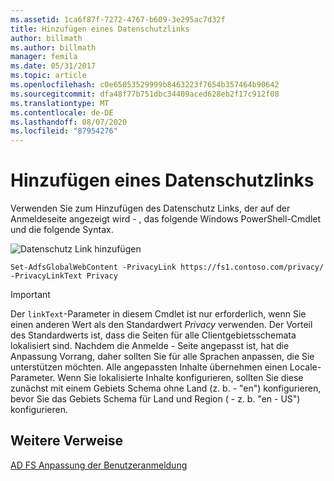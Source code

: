 ```yaml
---
ms.assetid: 1ca6f87f-7272-4767-b609-3e295ac7d32f
title: Hinzufügen eines Datenschutzlinks
author: billmath
ms.author: billmath
manager: femila
ms.date: 05/31/2017
ms.topic: article
ms.openlocfilehash: c0e65053529999b8463223f7654b357464b90642
ms.sourcegitcommit: dfa48f77b751dbc34409aced628eb2f17c912f08
ms.translationtype: MT
ms.contentlocale: de-DE
ms.lasthandoff: 08/07/2020
ms.locfileid: "87954276"
---
```

# <a name="add-privacy-link"></a>Hinzufügen eines Datenschutzlinks


Verwenden Sie zum Hinzufügen des Datenschutz Links, der auf der Anmeldeseite angezeigt wird \- , das folgende Windows PowerShell-Cmdlet und die folgende Syntax.

![Datenschutz Link hinzufügen](media/AD-FS-user-sign-in-customization/ADFS_Blue_Custom2.png)


`Set-AdfsGlobalWebContent -PrivacyLink https://fs1.contoso.com/privacy/ -PrivacyLinkText Privacy`


> [!IMPORTANT]
> Der `linkText`-Parameter in diesem Cmdlet ist nur erforderlich, wenn Sie einen anderen Wert als den Standardwert *Privacy* verwenden. Der Vorteil des Standardwerts ist, dass die Seiten für alle Clientgebietsschemata lokalisiert sind. Nachdem die Anmelde \- Seite angepasst ist, hat die Anpassung Vorrang, daher sollten Sie für alle Sprachen anpassen, die Sie unterstützen möchten. Alle angepassten Inhalte übernehmen einen Locale-Parameter. Wenn Sie lokalisierte Inhalte konfigurieren, sollten Sie diese zunächst mit einem Gebiets Schema ohne Land (z. b. \- "en") konfigurieren, bevor Sie das Gebiets Schema für Land und Region ( \- z. b. "en \- US") konfigurieren.

## <a name="additional-references"></a>Weitere Verweise
[AD FS Anpassung der Benutzeranmeldung](AD-FS-user-sign-in-customization.md)
